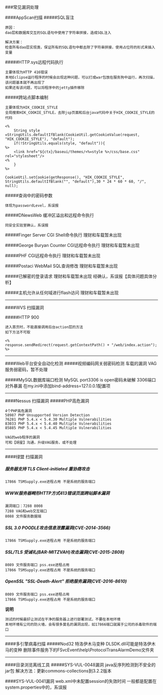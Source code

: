 ###常见漏洞处理

####AppScan扫描
#####SQL盲注
	
	原因：
	dao层和数据库交互的SQL语句中使用了字符串拼接，造成SQL注入
	
	解决方案：
	检查所有dao层实现类，保证所有的SQL语句中都去除了字符串拼接，使用占位符的形式来插入变量

#####HTTP.sys远程代码执行
	
	主要体现为HTTP 416错误
	本地Eclipse运行程序的时候会出现这种问题，可以打成war包放在服务狗中运行，再次扫描，该问题基本就不再出现了
	如果还有该问题，可以将程序中的jetty插件移除

#####跨站点脚本编制

	主要体现为HIK_COOKIE_STYLE
	全局搜索HIK_COOKIE_STYLE，去除jsp页面和后台java代码中关于HIK_COOKIE_STYLE的代码

	<%
		String style =StringUtils.defaultIfBlank(CookieUtil.getCookieValue(request, "HIK_COOKIE_STYLE"), "default"); 
	    if(!StringUtils.equals(style, "default")){ 
	%> 
		<link href="${ctx}/baseui/themes/<%=style %>/css/base.css" rel="stylesheet"/> 
	<%
		} 
	%> 

	CookieUtil.setCookie(getResponse(), "HIK_COOKIE_STYLE", StringUtils.defaultIfBlank("", "default"),30 * 24 * 60 * 60, "/", null);
#####查询中的密码参数
	
	体现为passwordLevel，系误报

#####DNewsWeb 缓冲区溢出和远程命令执行

	同安全实验室确认，系误报

#####Finger Server CGI Shell命令执行
	理财和车载暂未出现

#####George Buryan Counter CGI远程命令执行
	理财和车载暂未出现

#####PHF CGI远程命令执行
	理财和车载暂未出现

#####Postaci WebMail SQL查询修改
	理财和车载暂未出现

#####已解密的登录请求
	理财和车载暂未出现
	经确认，系误报【具体问题具体分析】

#####主机允许从任何域进行flash访问
	理财和车载暂未出现


----------

####WVS 扫描漏洞

#####HTTP 900

	进入首页时，不能直接调用后台action层的方法
	如下方法不可取

	<%
	response.sendRedirect(request.getContextPath() + "/web/index.action");
	%>
	

----------

####Web平台安全自动化检测
#####视频编码网关弱密码检测
	车载的漏洞
	VAG服务弱密码，暂不处理

#####MySQL数据库端口检测
	MySQL port3306 is open密码未破解
	3306端口对外暴漏
	在my.ini中添加bind-address=127.0.0.1配置项

----------

####Nessus 扫描漏洞
#####PHP高危漏洞 

	4个PHP高危漏洞
	58987 PHP Unsupported Version Detection
	76281 PHP 5.4.x < 5.4.30 Multiple Vulnerabilities
	83033 PHP 5.4.x < 5.4.40 Multiple Vulnerabilities
	85885 PHP 5.4.x < 5.4.45 Multiple Vulnerabilities

	VAG的web程序的漏洞
	可和【胡星】沟通，升级VAG服务，或不处理

----------

####绿盟 扫描漏洞
##### 服务器支持 TLS Client-initiated 重协商攻击
	17866 TSMSupply.exe进程占用 不是系统的服务端口
##### WWW服务器畸形HTTP方式413错误页面跨站脚本漏洞
	漏洞端口：7288 8008
	7288 VAG和web交互端口
 	8088 文件服务数据端
##### SSL 3.0 POODLE攻击信息泄露漏洞(CVE-2014-3566)
	17866 TSMSupply.exe进程占用 不是系统的服务端口
##### SSL/TLS 受诫礼(BAR-MITZVAH)攻击漏洞(CVE-2015-2808)
	8089 文件服务端口 pss.exe进程占用
	17866 TSMSupply.exe进程占用 不是系统的服务端口
##### OpenSSL "SSL-Death-Alert" 拒绝服务漏洞(CVE-2016-8610)
	8089 文件服务端口 pss.exe进程占用
	17866 TSMSupply.exe进程占用 不是系统的服务端口
	
**说明**
	
	测试的时候最好让测试在干净的服务器上进行部署测试，不要在本地环境
	本地环境有公司的防火墙，会有很多莫名的漏洞出现，如17866端口就属于公司的杀毒软件的端口

----------

####多引擎病毒扫描
#####Nod32 特洛伊木马变种
	DLSDK.dll可能是特洛伊木马的变种
	删除事件服务下的FSvcEvent\help\ProtocolTransAlarmDemo文件夹

----------

####目录浏览离线工具
#####SYS-VUL-0048漏洞
	java反序列检测到不安全的jar包
	解决方法：更新commons-collections到3.2.2版本

####SYS-VUL-0041漏洞
	web.xml中未配置session的失效时间
	一般都是配置在system.properties中的，系误报

